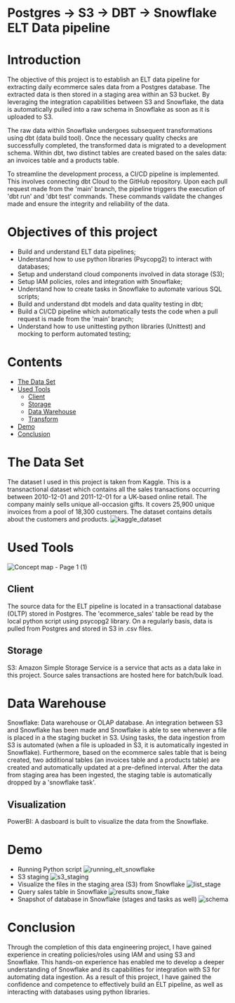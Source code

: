 
# Postgres -> S3 -> DBT -> Snowflake ELT Data pipeline

# Introduction
The objective of this project is to establish an ELT data pipeline for extracting daily ecommerce sales data from a Postgres database. The extracted data is then stored in a staging area within an S3 bucket. By leveraging the integration capabilities between S3 and Snowflake, the data is automatically pulled into a raw schema in Snowflake as soon as it is uploaded to S3.

The raw data within Snowflake undergoes subsequent transformations using dbt (data build tool). Once the necessary quality checks are successfully completed, the transformed data is migrated to a development schema. Within dbt, two distinct tables are created based on the sales data: an invoices table and a products table.

To streamline the development process, a CI/CD pipeline is implemented. This involves connecting dbt Cloud to the GitHub repository. Upon each pull request made from the 'main' branch, the pipeline triggers the execution of 'dbt run' and 'dbt test' commands. These commands validate the changes made and ensure the integrity and reliability of the data.

# Objectives of this project
- Build and understand ELT data pipelines;
- Understand how to use python libraries (Psycopg2) to interact with databases;
- Setup and understand cloud components involved in data storage (S3);
- Setup IAM policies, roles and integration with Snowflake;
- Understand how to create tasks in Snowflake to automate various SQL scripts;
- Build and understand dbt models and data quality testing in dbt;
- Build a CI/CD pipeline which automatically tests the code when a pull request is made from the 'main' branch;
- Understand how to use unittesting python libraries (Unittest) and mocking to perform automated testing;

# Contents

- [The Data Set](#the-data-set)
- [Used Tools](#used-tools)
  - [Client](#client)
  - [Storage](#storage)
  - [Data Warehouse](#datawarehouse)
  - [Transform](#transform)
- [Demo](#demo)
- [Conclusion](#conclusion)


# The Data Set
The dataset I used in this project is taken from Kaggle. This is a transnactional dataset which contains all the sales transactions occurring between 2010-12-01 and 2011-12-01 for a UK-based online retail. The company mainly sells unique all-occasion gifts. It covers 25,900 unique invoices from a pool of 18,300 customers. The dataset contains details about the customers and products.
![kaggle_dataset](https://github.com/mesesanovidiu/snowflake_postgres_dbt_elt_pipeline/assets/108272657/c39649b1-741b-4a70-bee0-5f227ea549c4)


# Used Tools
![Concept map - Page 1 (1)](https://github.com/mesesanovidiu/snowflake_postgres_dbt_elt_pipeline/assets/108272657/bb2b4f00-009a-4d78-9929-155220a84694)


## Client
The source data for the ELT pipeline is located in a transactional database (OLTP) stored in Postgres. The 'ecommerce_sales' table be read by the local python script using psycopg2 library. On a regularly basis, data is pulled from Postgres and stored in S3 in .csv files.
## Storage
S3: Amazon Simple Storage Service is a service that acts as a data lake in this project. Source sales transactions are hosted here for batch/bulk load.

# Data Warehouse
Snowflake: Data warehouse or OLAP database. An integration between S3 and Snowflake has been made and Snowflake is able to see whenever a file is placed in a the staging bucket in S3. Using tasks, the data ingestion from S3 is automated (when a file is uploaded in S3, it is automatically ingested in Snowflake). Furthermore, based on the ecommerce sales table that is being created, two additional tables (an invoices table and a products table) are created and automatically updated at a pre-defined interval. After the data from staging area has been ingested, the staging table is automatically dropped by a 'snowflake task'.

## Visualization
PowerBI: A dasboard is built to visualize the data from the Snowflake.

# Demo
- Running Python script
![running_elt_snowflake](https://github.com/mesesanovidiu/snowflake_postgres_dbt_elt_pipeline/assets/108272657/f99c033c-e408-4331-bfe8-54878a819640)
- S3 staging
![s3_staging](https://github.com/mesesanovidiu/snowflake_postgres_dbt_elt_pipeline/assets/108272657/9477c495-0230-4ea4-aa0a-19717cfddffb)
- Visualize the files in the staging area (S3) from Snowflake
![list_stage](https://github.com/mesesanovidiu/snowflake_postgres_dbt_elt_pipeline/assets/108272657/ac0d97a5-b6d2-4229-a63f-d9d7c3ad0196)
- Query sales table in Snowflake
![results snow_flake](https://github.com/mesesanovidiu/snowflake_postgres_dbt_elt_pipeline/assets/108272657/20fe06be-4a04-44fd-a67b-a1bca110a3d8)
- Snapshot of database in Snowflake (stages and tasks as well)
![schema](https://github.com/mesesanovidiu/snowflake_postgres_dbt_elt_pipeline/assets/108272657/bd92394d-3a12-4959-b4ed-a7aaf7bba358)


# Conclusion
Through the completion of this data engineering project, I have gained experience in creating policies/roles using IAM and using S3 and Snowflake. This hands-on experience has enabled me to develop a deeper understanding of Snowflake and its capabilities for integration with S3 for automating data ingestion. As a result of this project, I have gained the confidence and competence to effectively build an ELT pipeline, as well as interacting with databases using python libraries.
